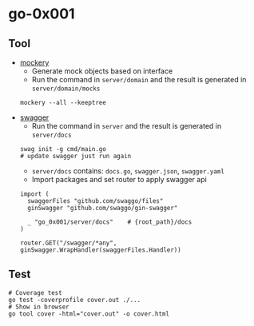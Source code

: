 # go-0x001

## Tool
- [mockery](https://github.com/vektra/mockery)
  - Generate mock objects based on interface
  - Run the command in `server/domain` and the result is generated in `server/domain/mocks`
  ```bash=
  mockery --all --keeptree
  ```
- [swagger](https://github.com/swaggo/swag)
  - Run the command in `server` and the result is generated in `server/docs`
  ```bash=
  swag init -g cmd/main.go
  # update swagger just run again
  ```
  - `server/docs` contains: `docs.go`, `swagger.json`, `swagger.yaml`
  - Import packages and set router to apply swagger api
  ```go=
  import (
    swaggerFiles "github.com/swaggo/files"
	ginSwagger "github.com/swaggo/gin-swagger"

	_ "go_0x001/server/docs"    # {root_path}/docs
  )

  router.GET("/swagger/*any", ginSwagger.WrapHandler(swaggerFiles.Handler))
  ```

## Test
```bash=
# Coverage test
go test -coverprofile cover.out ./...
# Show in browser
go tool cover -html="cover.out" -o cover.html 
```